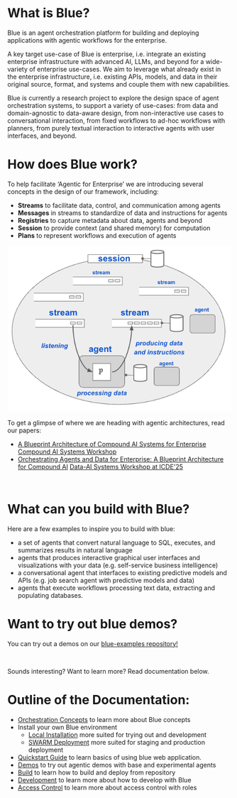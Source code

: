 # What is Blue?

Blue is an agent orchestration platform for building and deploying applications with agentic workflows for the enterprise. 

A key target use-case of Blue is enterprise, i.e. integrate an existing enterprise infrastructure with advanced AI, LLMs, and beyond for a wide-variety of enterprise use-cases. We aim to leverage what already exist in the enterprise infrastructure, i.e. existing APIs, models, and data in their original source, format, and systems and couple them with new capabilities.

Blue is currently a research project to explore the design space of agent orchestration systems, to support a variety of use-cases: from data and domain-agnostic to data-aware design, from non-interactive use cases to conversational interaction, from fixed workflows to ad-hoc workflows with planners, from purely textual interaction to interactive agents with user interfaces, and beyond. 

# How does Blue work?

To help facilitate ‘Agentic for Enterprise’ we are introducing several concepts in the design of our framework, including:
- **Streams** to facilitate data, control, and communication among agents
- **Messages** in streams to standardize of data and instructions for agents
- **Registries** to capture metadata about data, agents and beyond
- **Session** to provide context (and shared memory) for computation
- **Plans** to represent workflows and execution of agents

![Stream](./docs/images/concepts.png)

To get a glimpse of where we are heading with agentic architectures, read our papers:

* [A Blueprint Architecture of Compound AI Systems for Enterprise](https://arxiv.org/abs/2406.00584) [Compound AI Systems Workshop](https://sites.google.com/view/compound-ai-systems-workshop/home)
* [Orchestrating Agents and Data for Enterprise: A Blueprint Architecture for Compound AI]() [Data-AI Systems Workshop at ICDE'25](https://dais-workshop-icde.github.io/)

</br>

# What can you build with Blue?

Here are a few examples to inspire you to build with blue:

* a set of agents that convert natural language to SQL, executes, and summarizes results in natural language 
* agents that produces interactive graphical user interfaces and visualizations with your data (e.g. self-service business intelligence) 
* a conversational agent that interfaces to existing predictive models and APIs (e.g. job search agent with predictive models and data)
* agents that execute workflows processing text data, extracting and populating databases.


# Want to try out blue demos?

You can try out a demos on our [blue-examples repository!](http://github.com/rit-git/blue-examples)

</br>

Sounds interesting? Want to learn more? Read documentation below.

# Outline of the Documentation:

* [Orchestration Concepts](ORCHESTRATION-CONCEPTS.md) to learn more about Blue concepts
* Install your own Blue environment
  * [Local Installation](LOCAL-INSTALLATION.md) more suited for trying out and development 
  * [SWARM Deployment](SWARM-DEPLOYMENT.md) more suited for staging and production deployment
* [Quickstart Guide](QUICK-START.md) to learn basics of using blue web application.
* [Demos](https://github.com/rit-git/blue-examples/tree/v0.9) to try out agentic demos with base and experimental agents
* [Build](BUILD.md) to learn how to build and deploy from repository
* [Development](DEVELOPMENT.md) to learn more about how to develop with Blue
* [Access Control](ACCESS-CONTROL.md) to learn more about access control with roles

</br>
</br>
